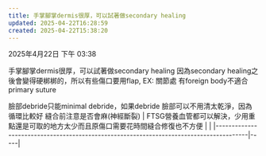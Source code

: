 ```yaml
---
title: 手掌腳掌dermis很厚，可以試著做secondary healing
updated: 2025-04-22T16:28:59
created: 2025-04-22T15:38:20
---
```



2025年4月22日
下午 03:38

手掌腳掌dermis很厚，可以試著做secondary healing
因為secondary healing之後會變得硬梆梆的，所以有些傷口要用flap, EX: 關節處
有foreign body不適合primary suture

臉部debride只能minimal debride，如果debride 臉部可以不用清太乾淨，因為循環比較好
縫合前注意是否會麻(神經斷裂)
| FTSG營養血管都可以解決，少用重點還是可取的地方太少而且原傷口需要花時間縫合修復也不方便 |    |
|----------------------------------------------------------------------------------------|-----|

